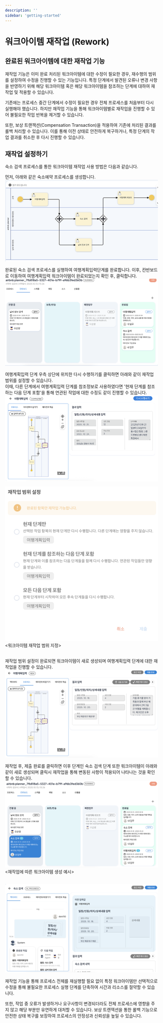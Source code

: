 ```yaml
---
description: ''
sidebar: 'getting-started'
---
```


# 워크아이템 재작업 (Rework)

## 완료된 워크아이템에 대한 재작업 기능

재작업 기능은 이미 완료 처리된 워크아이템에 대한 수정이 필요한 경우, 재수행의 범위를 설정하여 수정을 진행할 수 있는 기능입니다. 특정 단계에서 발견된 오류나 변경 사항을 반영하기 위해 해당 워크아이템 혹은 해당 워크아이템을 참조하는 단계에 대하여 재작업 및 적용할 수 있습니다.<br>

기존에는 프로세스 중간 단계에서 수정이 필요한 경우 전체 프로세스를 처음부터 다시 실행해야 했습니다. 하지만 재작업 기능을 통해 워크아이템별로 재작업을 진행할 수 있어 불필요한 작업 반복을 제거할 수 있습니다.<br>

또한, 보상 트랜잭션(Compensation Transaction)을 적용하여 기존에 처리된 결과를 롤백 처리할 수 있습니다. 이를 통해 이전 상태로 안전하게 복구하거나, 특정 단계의 작업 결과를 취소한 후 다시 진행할 수 있습니다.<br>

## 재작업 설정하기
숙소 검색 프로세스를 통한 워크아이템 재작업 사용 방법은 다음과 같습니다.

먼저, 아래와 같은 숙소예약 프로세스를 생성합니다.
![](../../../uengine-image/process-gpt/reference/reference-1.png)<br>

완료된 숙소 검색 프로세스를 실행하여 여행계획입력단계를 완료합니다. 이후, 칸반보드로 이동하여 여행계획입력 워크아이템이 완료되었는지 확인 후, 클릭합니다.
![](../../../uengine-image/process-gpt/rework/rework-1.png)<br>

여행계획입력 단계 우측 상단에 위치한 다시 수행하기를 클릭하면 아래와 같이 재작업 범위를 설정할 수 있습니다.<br>
이때, 다른 단계에서 여행계획입력 단계를 참조정보로 사용하였다면 '현재 단계를 참조하는 다음 단계 포함'을 통해 연관된 작업에 대한 수정도 같이 진행할 수 있습니다.
![](../../../uengine-image/process-gpt/rework/rework-2.png)<br>

![](../../../uengine-image/process-gpt/rework/rework-1.5.png)<br>
<워크아이템 재작업 범위 지정><br><br>

재작업 범위 설정이 완료되면 워크아이템이 새로 생성되며 여행계획입력 단계에 대한 재작업을 진행할 수 있습니다.
![](../../../uengine-image/process-gpt/rework/rework-3.png)<br>

재작업 후, 제출 완료를 클릭하면 이후 단계인 숙소 검색 단계 또한 워크아이템이 아래와 같이 새로 생성되며 클릭시 재작업을 통해 변동된 사항이 적용되어 나타나는 것을 확인할 수 있습니다.
![](../../../uengine-image/process-gpt/rework/rework-5.png)<br>
<재작업에 따른 워크아이템 생성 예시><br><br>

![](../../../uengine-image/process-gpt/rework/rework-4.png)<br>

재작업 기능을 통해 프로세스 전체를 재실행할 필요 없이 특정 워크아이템만 선택적으로 수정을 통해 불필요한 프로세스 실행 단계를 단축하여 시간과 리소스를 절약할 수 있습니다.<br>

또한, 작업 중 오류가 발생하거나 요구사항이 변경되더라도 전체 프로세스에 영향을 주지 않고 해당 부분만 유연하게 대처할 수 있습니다. 보상 트랜잭션을 통한 롤백 기능으로 안전한 상태 복구를 보장하여 프로세스의 안정성과 신뢰성을 높일 수 있습니다.<br>

